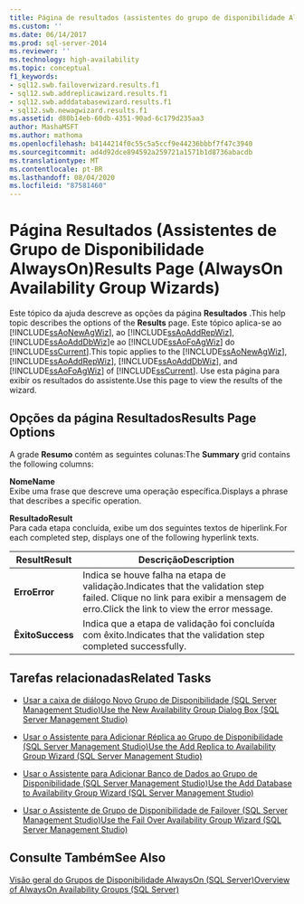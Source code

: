 ```yaml
---
title: Página de resultados (assistentes do grupo de disponibilidade AlwaysOn) | Microsoft Docs
ms.custom: ''
ms.date: 06/14/2017
ms.prod: sql-server-2014
ms.reviewer: ''
ms.technology: high-availability
ms.topic: conceptual
f1_keywords:
- sql12.swb.failoverwizard.results.f1
- sql12.swb.addreplicawizard.results.f1
- sql12.swb.adddatabasewizard.results.f1
- sql12.swb.newagwizard.results.f1
ms.assetid: d80b14eb-60db-4351-90ad-6c179d235aa3
author: MashaMSFT
ms.author: mathoma
ms.openlocfilehash: b4144214f0c55c5a5ccf9e44236bbbf7f47c3940
ms.sourcegitcommit: ad4d92dce894592a259721a1571b1d8736abacdb
ms.translationtype: MT
ms.contentlocale: pt-BR
ms.lasthandoff: 08/04/2020
ms.locfileid: "87581460"
---
```

# <a name="results-page-alwayson-availability-group-wizards"></a><span data-ttu-id="c9346-102">Página Resultados (Assistentes de Grupo de Disponibilidade AlwaysOn)</span><span class="sxs-lookup"><span data-stu-id="c9346-102">Results Page (AlwaysOn Availability Group Wizards)</span></span>
  <span data-ttu-id="c9346-103">Este tópico da ajuda descreve as opções da página **Resultados** .</span><span class="sxs-lookup"><span data-stu-id="c9346-103">This help topic describes the options of the **Results** page.</span></span> <span data-ttu-id="c9346-104">Este tópico aplica-se ao [!INCLUDE[ssAoNewAgWiz](../../../includes/ssaonewagwiz-md.md)], ao [!INCLUDE[ssAoAddRepWiz](../../../includes/ssaoaddrepwiz-md.md)], [!INCLUDE[ssAoAddDbWiz](../../../includes/ssaoadddbwiz-md.md)]e ao [!INCLUDE[ssAoFoAgWiz](../../../includes/ssaofoagwiz-md.md)] do [!INCLUDE[ssCurrent](../../../includes/sscurrent-md.md)].</span><span class="sxs-lookup"><span data-stu-id="c9346-104">This topic applies to the [!INCLUDE[ssAoNewAgWiz](../../../includes/ssaonewagwiz-md.md)], [!INCLUDE[ssAoAddRepWiz](../../../includes/ssaoaddrepwiz-md.md)], [!INCLUDE[ssAoAddDbWiz](../../../includes/ssaoadddbwiz-md.md)], and [!INCLUDE[ssAoFoAgWiz](../../../includes/ssaofoagwiz-md.md)] of [!INCLUDE[ssCurrent](../../../includes/sscurrent-md.md)].</span></span> <span data-ttu-id="c9346-105">Use esta página para exibir os resultados do assistente.</span><span class="sxs-lookup"><span data-stu-id="c9346-105">Use this page to view the results of the wizard.</span></span>  
  
##  <a name="results-page-options"></a><a name="PageOptions"></a> <span data-ttu-id="c9346-106">Opções da página Resultados</span><span class="sxs-lookup"><span data-stu-id="c9346-106">Results Page Options</span></span>  
 <span data-ttu-id="c9346-107">A grade **Resumo** contém as seguintes colunas:</span><span class="sxs-lookup"><span data-stu-id="c9346-107">The **Summary** grid contains the following columns:</span></span>  
  
 <span data-ttu-id="c9346-108">**Nome**</span><span class="sxs-lookup"><span data-stu-id="c9346-108">**Name**</span></span>  
 <span data-ttu-id="c9346-109">Exibe uma frase que descreve uma operação específica.</span><span class="sxs-lookup"><span data-stu-id="c9346-109">Displays a phrase that describes a specific operation.</span></span>  
  
 <span data-ttu-id="c9346-110">**Resultado**</span><span class="sxs-lookup"><span data-stu-id="c9346-110">**Result**</span></span>  
 <span data-ttu-id="c9346-111">Para cada etapa concluída, exibe um dos seguintes textos de hiperlink.</span><span class="sxs-lookup"><span data-stu-id="c9346-111">For each completed step, displays one of the following hyperlink texts.</span></span>  
  
|<span data-ttu-id="c9346-112">Result</span><span class="sxs-lookup"><span data-stu-id="c9346-112">Result</span></span>|<span data-ttu-id="c9346-113">Descrição</span><span class="sxs-lookup"><span data-stu-id="c9346-113">Description</span></span>|  
|------------|-----------------|  
|<span data-ttu-id="c9346-114">**Erro**</span><span class="sxs-lookup"><span data-stu-id="c9346-114">**Error**</span></span>|<span data-ttu-id="c9346-115">Indica se houve falha na etapa de validação.</span><span class="sxs-lookup"><span data-stu-id="c9346-115">Indicates that the validation step failed.</span></span> <span data-ttu-id="c9346-116">Clique no link para exibir a mensagem de erro.</span><span class="sxs-lookup"><span data-stu-id="c9346-116">Click the link to view the error message.</span></span>|  
|<span data-ttu-id="c9346-117">**Êxito**</span><span class="sxs-lookup"><span data-stu-id="c9346-117">**Success**</span></span>|<span data-ttu-id="c9346-118">Indica que a etapa de validação foi concluída com êxito.</span><span class="sxs-lookup"><span data-stu-id="c9346-118">Indicates that the validation step completed successfully.</span></span>|  
  

  
##  <a name="related-tasks"></a><a name="RelatedTasks"></a> <span data-ttu-id="c9346-119">Tarefas relacionadas</span><span class="sxs-lookup"><span data-stu-id="c9346-119">Related Tasks</span></span>  
  
-   [<span data-ttu-id="c9346-120">Usar a caixa de diálogo Novo Grupo de Disponibilidade &#40;SQL Server Management Studio&#41;</span><span class="sxs-lookup"><span data-stu-id="c9346-120">Use the New Availability Group Dialog Box &#40;SQL Server Management Studio&#41;</span></span>](use-the-new-availability-group-dialog-box-sql-server-management-studio.md)  
  
-   [<span data-ttu-id="c9346-121">Usar o Assistente para Adicionar Réplica ao Grupo de Disponibilidade &#40;SQL Server Management Studio&#41;</span><span class="sxs-lookup"><span data-stu-id="c9346-121">Use the Add Replica to Availability Group Wizard &#40;SQL Server Management Studio&#41;</span></span>](use-the-add-replica-to-availability-group-wizard-sql-server-management-studio.md)  
  
-   [<span data-ttu-id="c9346-122">Usar o Assistente para Adicionar Banco de Dados ao Grupo de Disponibilidade &#40;SQL Server Management Studio&#41;</span><span class="sxs-lookup"><span data-stu-id="c9346-122">Use the Add Database to Availability Group Wizard &#40;SQL Server Management Studio&#41;</span></span>](availability-group-add-database-to-group-wizard.md)  
  
-   [<span data-ttu-id="c9346-123">Usar o Assistente de Grupo de Disponibilidade de Failover &#40;SQL Server Management Studio&#41;</span><span class="sxs-lookup"><span data-stu-id="c9346-123">Use the Fail Over Availability Group Wizard &#40;SQL Server Management Studio&#41;</span></span>](use-the-fail-over-availability-group-wizard-sql-server-management-studio.md)  
  

  
## <a name="see-also"></a><span data-ttu-id="c9346-124">Consulte Também</span><span class="sxs-lookup"><span data-stu-id="c9346-124">See Also</span></span>  
 [<span data-ttu-id="c9346-125">Visão geral do Grupos de Disponibilidade AlwaysOn &#40;SQL Server&#41;</span><span class="sxs-lookup"><span data-stu-id="c9346-125">Overview of AlwaysOn Availability Groups &#40;SQL Server&#41;</span></span>](overview-of-always-on-availability-groups-sql-server.md)  
  
  
